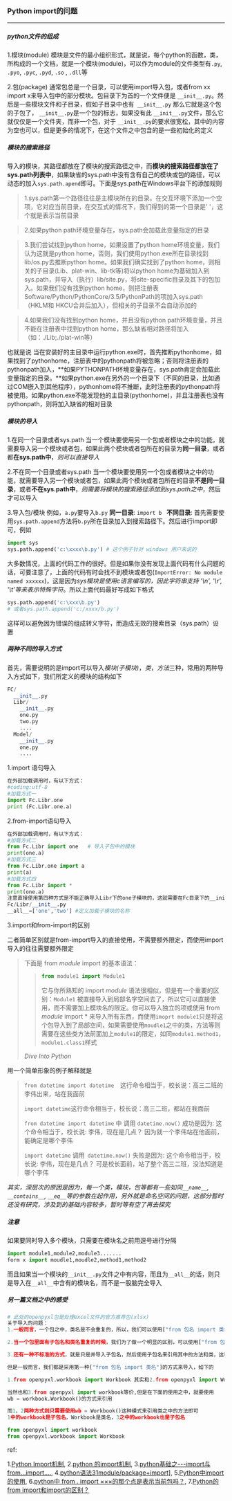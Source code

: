 ### Python import的问题

***

##### python文件的组成

1.模块(module)
模块是文件的最小组织形式，就是说，每个python的函数，类，所构成的一个文档，就是一个模块(module)，可以作为module的文件类型有`.py`, `.pyo`, `.pyc`, `.pyd`, `.so` , `.dll`等

2.包(package)
通常包总是一个目录，可以使用import导入包，或者from xx import x来导入包中的部分模块。包目录下为首的一个文件便是 `__init__.py`。然后是一些模块文件和子目录，假如子目录中也有` __init__.py` 那么它就是这个包的子包了， `__init__.py`是一个包的标志，如果没有此 `__init__.py`文件，那么它就仅仅是一个文件夹，而非一个包，对于 `__init__.py`的要求很宽松，其中的内容为空也可以，但是更多的情况下，在这个文件之中包含的是一些初始化的定义



##### 模块的搜索路径
导入的模块，其路径都放在了模块的搜索路径之中，而**模块的搜索路径都放在了sys.path列表中**，如果缺省的sys.path中没有含有自己的模块或包的路径，可以动态的加入`sys.path.apend`即可。下面是sys.path在Windows平台下的添加规则

> 1.sys.path第一个路径往往是主模块所在的目录。在交互环境下添加一个空项，它对应当前目录，在交互式的情况下，我们得到的第一个目录是' '，这个就是表示当前目录

> 2.如果python path环境变量存在，sys.path会加载此变量指定的目录

> 3.我们尝试找到python home，如果设置了python home环境变量，我们认为这就是python home，否则，我们使用python.exe所在目录找到lib/os.py去推断python home。如果我们确实找到了python home，则相关的子目录(Lib、plat-win、lib-tk等)将以python home为基础加入到sys.path，并导入（执行）lib/site.py，将site-specific目录及其下的包加入。如果我们没有找到python home，则把注册表Software/Python/PythonCore/3.5/PythonPath的项加入sys.path（HKLM和 HKCU合并后加入），但相关的子目录不会自动添加的

> 4.如果我们没有找到python home，并且没有python path环境变量，并且不能在注册表中找到python home，那么缺省相对路径将加入（如：./Lib;./plat-win等）

也就是说
当在安装好的主目录中运行python.exe时，首先推断pythonhome，如果找到了pythonhome，注册表中的pythonpath将被忽略；否则将注册表的pythonpath加入，**如果PYTHONPATH环境变量存在，sys.path肯定会加载此变量指定的目录。**如果python.exe在另外的一个目录下（不同的目录，比如通过COM嵌入到其他程序），pythonhome将不推断，此时注册表的pythonpath将被使用。如果python.exe不能发现他的主目录(pythonhome)，并且注册表也没有pythonpath，则将加入缺省的相对目录



##### 模块的导入

1.在同一个目录或者sys.path
当一个模块要使用另一个包或者模块之中的功能，就需要导入另一个模块或者包，如果此两个模块或者包所在的目录为**同一目录**，或者都**在sys.path中**，_则可以直接导入_

2.不在同一个目录或者sys.path
当一个模块要使用另一个包或者模块之中的功能，就需要导入另一个模块或者包，如果此两个模块或者包所在的目录**不是同一目录**，或者**不在sys.path中**，*则需要将模块的搜索路径添加到sys.path之中*，然后才可以导入

3.导入包/模块
例如，`a.py`要导入`b.py`
**同一目录**: `import b `
**不同目录**: 首先需要使用`sys.path.append`方法将`b.py`所在目录加入到搜索路径下。然后进行import即可，例如 

```python
import sys
sys.path.append('c:\xxxx\b.py') # 这个例子针对 windows 用户来说的
```
大多数情况，上面的代码工作的很好。但是如果你没有发现上面代码有什么问题的话，可要注意了，上面的代码有时会找不到模块或者包(`ImportError: No module named xxxxxx`)，这是因为*sys模块是使用c语言编写的，因此字符串支持 '\n', '\r', '\t'等来表示特殊字符*。所以上面代码最好写成如下格式
```python
sys.path.append('c:\xxx\b.py') 
# 或者sys.path.append('c:/xxxx/b.py') 

```
这样可以避免因为错误的组成转义字符，而造成无效的搜索目录（sys.path）设置



##### 两种不同的导入方式

首先，需要说明的是import可以导入*模块(子模块)*，*类*，*方法*三种，常用的两种导入方式如下，我们所定义的模块的结构如下
```python
FC/
  __init__.py
  Libr/
    __init__.py
    one.py
    two.py
    ....
  Model/
    __init__.py
    one.py
    ....
```

1.import 语句导入
```python
在外部加载调用时，有以下方式：
#coding:utf-8
#加载方式一
import Fc.Libr.one
print (Fc.Libr.one.a)
```

2.from-import语句导入
```python
在外部加载调用时，有以下方式：
#加载方式二
from Fc.Libr import one   # 导入子包中的模块
print(one.a)
#加载方式三
from Fc.Libr.one import a
print(a)
#加载方式四
from Fc.Libr import *
print(one.a)
注意直接使用第四种方式是不能正确导入Libr下的one子模块的，这就需要在Fc目录下的__init__.py文件中定义好需要加载子模块的名称
Fc/Libr/__init__.py
__all__=['one','two'] #定义加载子模块的名称
```

3.import和from-import的区别

二者简单区别就是from-import导入的直接使用，不需要额外限定，而使用import导入的往往需要额外限定

> 下面是 from *module* import 的基本语法：
>
> > ```python
> > from module1 import Module1
> > ```
> >
> > 它与你所熟知的 import *module* 语法很相似，但是有一个重要的区别：`Module1` 被直接导入到局部名字空间去了，所以它可以直接使用，而不需要加上模块名的限定。你可以导入独立的项或使用 from *module* import * 来导入所有东西，而使用`imoprt module1`只是将这个包导入到了局部空间，如果需要使用`moudle1`之中的类，方法等则需要在这些类方法前面加上`module1`的限定，如同`module1.method1`，`module1.class1`样式
>
> *Dive Into Python*

用一个简单形象的例子解释就是
>`from datetime import datetime  `这行命令相当于，校长说：高三二班的 李伟出来，站在我面前
>
>`import datetime`这行命令相当于，校长说：高三二班，都站在我面前
>
>`from datetime import datetime` 中 调用 `datetime.now()` 成功是因为: 这个命令相当于，校长说:  李伟，现在是几点？ 因为就一个李伟站在他面前，能确定是哪个李伟
>
>`import datetime`   调用` datetime.now()` 失败是因为: 这个命令相当于，校长说: 李伟，现在是几点？ 可是校长面前，站了整个高三二班，没法知道是哪个李伟

*其实，深层次的原因是因为，每一个类，模块，包等都有一些如同`__name__`, `__contains__`, `__eq__`等的参数在起作用，另外就是命名空间的问题，这部分暂时还没有研究，涉及到的基础内容较多，暂时等有空了再去探究*



##### 注意
如果要同时导入多个模块，只需要在模块名之前用逗号进行分隔
```python
import module1,module2,module3.......
form x import moudle1,moudle2,method1,method2
```
而且如果当一个模块的`__init__.py`文件之中有内容，而且为`__all__`的话，则只是导入在`__all__`中含有的模块名，而不是一股脑完全导入



##### 另一篇文档之中的感受

```python
# 此处的openpyxl包是处理excel文件的官方推荐包(xlsx)
关于导入的问题：
1.一般而言，一个包之中，类名是不会重复的，所以，我们可以使用["from 包名 import 类名"]的方式来导入

2.当一个包里面有子包名和类名重复的时候，我们为了做一个明显的区别，可以使用["from 包名.子包名 import 类名"]的方式来导入，更加极端一点，在以上的例子之中我们可以有多个子包名，形成了“包名.子包名.子包名...子包名”的 模式

3.还有一种不标准的方式，就是只是并导入子包名，然后使用子包名来引用其中的方法和类，这种方式一般不太推荐

但是一般而言，我们都是采用第一种["from 包名 import 类名"]的方式来导入，如下的

1.from openpyxl.workbook import Workbook 其实和2.from openpyxl import Workbook等价

当然也和3.from openpyxl import workbook等价,但是在下面的使用之中，就要使用
wb = workbook.Workbook()的方式来引用

而1，2两种方式则只需要使用wb = Workbook()这种模式来引用类之中的方法即可
1中的workbook是子包名，Workbook是类名，3之中的workbook也是子包名

from openpyxl import workbook
from openpyxl.workbook import Workbook
```



ref:

1.[Python Import机制](http://www.cnblogs.com/zhepama/p/4146255.html),   2.[python 的import机制](http://blog.csdn.net/sirodeng/article/details/17095591),   3.[python基础之---import与from...import....](http://blog.csdn.net/sean_abc/article/details/20621417),   4.[python语法31module/package+import\]](http://www.cnblogs.com/itech/archive/2010/06/20/1760345.html),   5.[Python中import的使用](http://www.cnblogs.com/CheeseZH/p/5260608.html),   6.[python中 from . import ×××的那个点是表示当前包吗？](https://www.zhihu.com/question/28688151),   7.[Python的from import和import的区别？](https://www.zhihu.com/question/38857862)